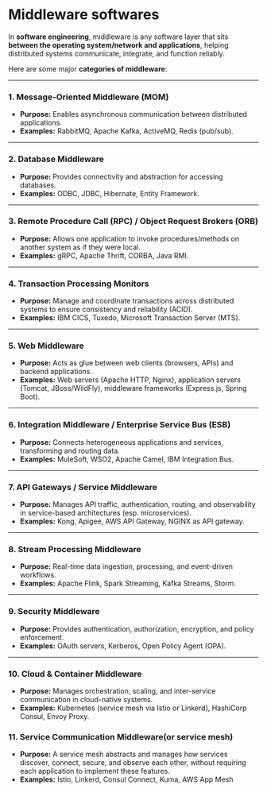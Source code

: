 # Middleware softwares

In **software engineering**, middleware is any software layer that sits **between the operating system/network and applications**, helping distributed systems communicate, integrate, and function reliably.

Here are some major **categories of middleware**:

---

### **1. Message-Oriented Middleware (MOM)**

* **Purpose:** Enables asynchronous communication between distributed applications.
* **Examples:** RabbitMQ, Apache Kafka, ActiveMQ, Redis (pub/sub).

---

### **2. Database Middleware**

* **Purpose:** Provides connectivity and abstraction for accessing databases.
* **Examples:** ODBC, JDBC, Hibernate, Entity Framework.

---

### **3. Remote Procedure Call (RPC) / Object Request Brokers (ORB)**

* **Purpose:** Allows one application to invoke procedures/methods on another system as if they were local.
* **Examples:** gRPC, Apache Thrift, CORBA, Java RMI.

---

### **4. Transaction Processing Monitors**

* **Purpose:** Manage and coordinate transactions across distributed systems to ensure consistency and reliability (ACID).
* **Examples:** IBM CICS, Tuxedo, Microsoft Transaction Server (MTS).

---

### **5. Web Middleware**

* **Purpose:** Acts as glue between web clients (browsers, APIs) and backend applications.
* **Examples:** Web servers (Apache HTTP, Nginx), application servers (Tomcat, JBoss/WildFly), middleware frameworks (Express.js, Spring Boot).

---

### **6. Integration Middleware / Enterprise Service Bus (ESB)**

* **Purpose:** Connects heterogeneous applications and services, transforming and routing data.
* **Examples:** MuleSoft, WSO2, Apache Camel, IBM Integration Bus.

---

### **7. API Gateways / Service Middleware**

* **Purpose:** Manages API traffic, authentication, routing, and observability in service-based architectures (esp. microservices).
* **Examples:** Kong, Apigee, AWS API Gateway, NGINX as API gateway.

---

### **8. Stream Processing Middleware**

* **Purpose:** Real-time data ingestion, processing, and event-driven workflows.
* **Examples:** Apache Flink, Spark Streaming, Kafka Streams, Storm.

---

### **9. Security Middleware**

* **Purpose:** Provides authentication, authorization, encryption, and policy enforcement.
* **Examples:** OAuth servers, Kerberos, Open Policy Agent (OPA).

---

### **10. Cloud & Container Middleware**

* **Purpose:** Manages orchestration, scaling, and inter-service communication in cloud-native systems.
* **Examples:** Kubernetes (service mesh via Istio or Linkerd), HashiCorp Consul, Envoy Proxy.

### **11. Service Communication Middleware(or service mesh)**

* **Purpose:** A service mesh abstracts and manages how services discover, connect, secure, and observe each other, without requiring each application to implement these features.
* **Examples:** Istio, Linkerd, Consul Connect, Kuma, AWS App Mesh